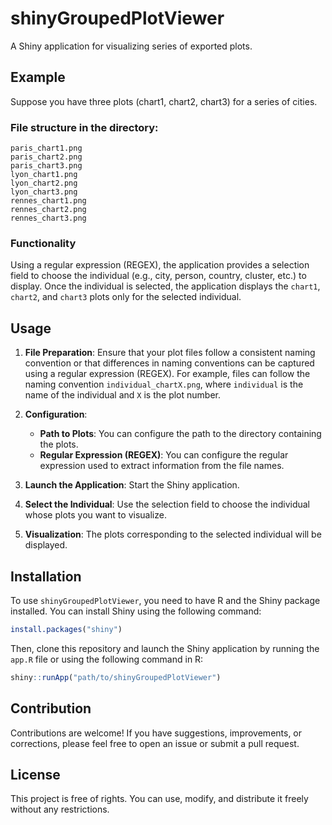 # shinyGroupedPlotViewer

A Shiny application for visualizing series of exported plots.

## Example

Suppose you have three plots (chart1, chart2, chart3) for a series of cities.

### File structure in the directory:

```
paris_chart1.png
paris_chart2.png
paris_chart3.png
lyon_chart1.png
lyon_chart2.png
lyon_chart3.png
rennes_chart1.png
rennes_chart2.png
rennes_chart3.png
```

### Functionality

Using a regular expression (REGEX), the application provides a selection field to choose the individual (e.g., city, person, country, cluster, etc.) to display. Once the individual is selected, the application displays the `chart1`, `chart2`, and `chart3` plots only for the selected individual.

## Usage

1. **File Preparation**: Ensure that your plot files follow a consistent naming convention or that differences in naming conventions can be captured using a regular expression (REGEX). For example, files can follow the naming convention `individual_chartX.png`, where `individual` is the name of the individual and `X` is the plot number.

2. **Configuration**:
   - **Path to Plots**: You can configure the path to the directory containing the plots.
   - **Regular Expression (REGEX)**: You can configure the regular expression used to extract information from the file names.

3. **Launch the Application**: Start the Shiny application.

4. **Select the Individual**: Use the selection field to choose the individual whose plots you want to visualize.

5. **Visualization**: The plots corresponding to the selected individual will be displayed.

## Installation

To use `shinyGroupedPlotViewer`, you need to have R and the Shiny package installed. You can install Shiny using the following command:

```R
install.packages("shiny")
```

Then, clone this repository and launch the Shiny application by running the `app.R` file or using the following command in R:

```R
shiny::runApp("path/to/shinyGroupedPlotViewer")
```

## Contribution

Contributions are welcome! If you have suggestions, improvements, or corrections, please feel free to open an issue or submit a pull request.

## License

This project is free of rights. You can use, modify, and distribute it freely without any restrictions.
